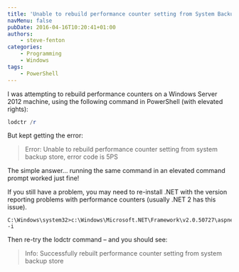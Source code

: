 ```yaml
---
title: 'Unable to rebuild performance counter setting from System Backup Store'
navMenu: false
pubDate: 2016-04-16T10:20:41+01:00
authors:
    - steve-fenton
categories:
    - Programming
    - Windows
tags:
    - PowerShell
---
```


I was attempting to rebuild performance counters on a Windows Server 2012 machine, using the following command in PowerShell (with elevated rights):

```powershell
lodctr /r
```

But kept getting the error:

> Error: Unable to rebuild performance counter setting from system backup store, error code is 5PS

The simple answer… running the same command in an elevated command prompt worked just fine!

If you still have a problem, you may need to re-install .NET with the version reporting problems with performance counters (usually .NET 2 has this issue).

```
C:\Windows\system32>c:\Windows\Microsoft.NET\Framework\v2.0.50727\aspnet_regiis.exe -i
```

Then re-try the lodctr command – and you should see:

> Info: Successfully rebuilt performance counter setting from system backup store